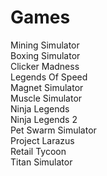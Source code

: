 # Games
Mining Simulator<br/>
Boxing Simulator<br/>
Clicker Madness<br/>
Legends Of Speed<br/>
Magnet Simulator<br/>
Muscle Simulator<br/>
Ninja Legends<br/>
Ninja Legends 2<br/>
Pet Swarm Simulator<br/>
Project Larazus<br/>
Retail Tycoon<br/>
Titan Simulator<br/>